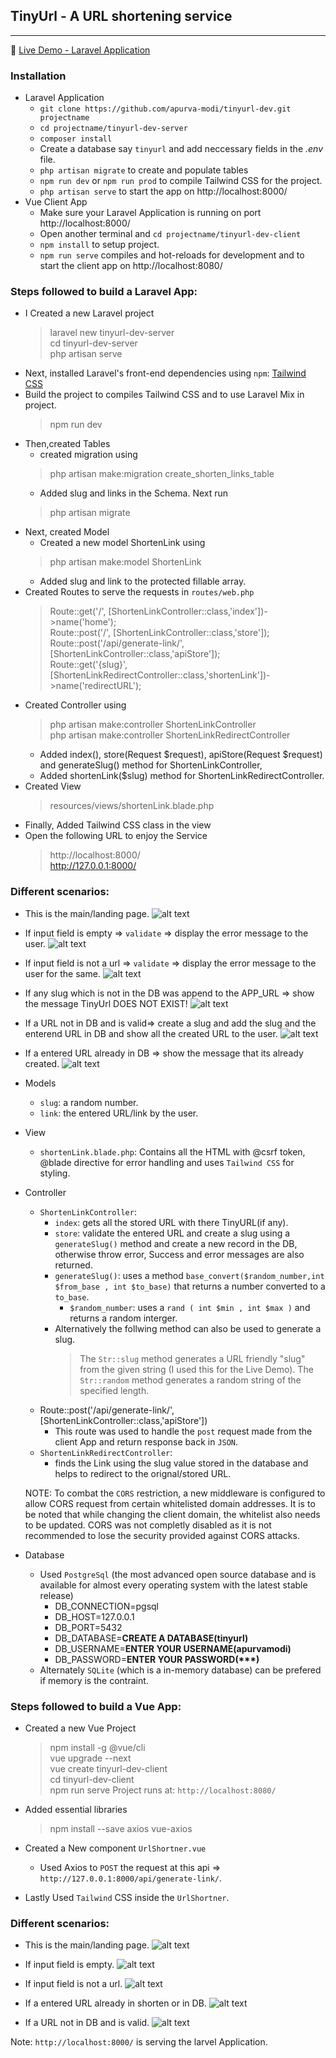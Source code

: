 ## TinyUrl - A URL shortening service
---

:red_circle: [Live Demo - Laravel Application](http://tiny-u-rl.herokuapp.com/)
### Installation ###
- Laravel Application 
    * `git clone https://github.com/apurva-modi/tinyurl-dev.git projectname`
    * `cd projectname/tinyurl-dev-server`
    * `composer install`
    * Create a database say `tinyurl` and add neccessary fields in the  *.env* file.
    * `php artisan migrate` to create and populate tables
    * `npm run dev` or `npm run prod` to compile Tailwind CSS for the project.
    * `php artisan serve` to start the app on http://localhost:8000/
- Vue Client App
    * Make sure your Laravel Application is running on port http://localhost:8000/
    * Open another terminal and `cd projectname/tinyurl-dev-client`
    * `npm install` to setup project.
    * `npm run serve` compiles and hot-reloads for development and to start the client app on http://localhost:8080/



### Steps followed to build a Laravel App: ###
- I Created a new Laravel project
    > laravel new tinyurl-dev-server \
    > cd tinyurl-dev-server \
    > php artisan serve
- Next, installed Laravel's front-end dependencies using `npm`:  [Tailwind CSS](https://tailwindcss.com/docs/guides/laravel)
- Build the project to compiles Tailwind CSS and to use Laravel Mix in project. 
    > npm run dev
- Then,created Tables 
    -  created migration using 
    > php artisan make:migration create_shorten_links_table
    - Added slug and links in the Schema. Next run
    > php artisan migrate
- Next, created Model
    - Created a new model ShortenLink using 
    > php artisan make:model ShortenLink
    - Added slug and link to the protected fillable array.
- Created Routes to serve the requests in `routes/web.php`
    > Route::get('/', [ShortenLinkController::class,'index'])->name('home'); \
    > Route::post('/', [ShortenLinkController::class,'store']); \
    > Route::post('/api/generate-link/', [ShortenLinkController::class,'apiStore']); \
    > Route::get('{slug}', [ShortenLinkRedirectController::class,'shortenLink'])->name('redirectURL');
- Created Controller using 
    > php artisan make:controller ShortenLinkController \
    > php artisan make:controller ShortenLinkRedirectController
    - Added index(), store(Request $request), apiStore(Request $request) and generateSlug() method for ShortenLinkController,
    - Added shortenLink($slug) method for ShortenLinkRedirectController.
- Created View 
    > resources/views/shortenLink.blade.php
-  Finally, Added Tailwind CSS class in the view
-  Open the following URL to enjoy the Service 
   > http://localhost:8000/ \
   > http://127.0.0.1:8000/

### Different scenarios: ###
- This is the main/landing page.
![alt text](./screenshots/mainpage.png "Empty Input field")

- If input field is empty => `validate` => display the error message to the user.
![alt text](./screenshots/emptyinput.png "Empty Input field")

- If input field is not a url => `validate` => display the error message to the user for the same.
![alt text](./screenshots/invalidurl.png "Invalid URL/TinyURL not created")

- If any slug which is not in the DB was append to the APP_URL => show the message TinyUrl DOES NOT EXIST!
![alt text](./screenshots/slugnotindb.png "Slug does not exist")

- If a URL not in DB and is valid=> create a slug and add the slug and the enterend URL in DB and show all the created URL to the user.
![alt text](./screenshots/success.png "Valid URL - TinyURL created")

- If a entered URL already in DB => show the message that its already created.
![alt text](./screenshots/already.png "Empty Input field")



- Models 
    - `slug`: a random number.
    - `link`: the entered URL/link by the user.
- View
    - `shortenLink.blade.php`: Contains all the HTML with @csrf token, @blade directive for error handling and uses `Tailwind CSS` for styling.

- Controller
    - `ShortenLinkController`:
        - `index`: gets all the stored URL with there TinyURL(if any).
        - `store`: validate the entered URL and create a slug using a `generateSlug()` method and create a new record in the DB, otherwise throw error, Success and error messages are also returned.
        - `generateSlug()`: uses a method `base_convert($random_number,int $from_base , int $to_base)` that returns a number converted to a  `to_base`.
            - `$random_number`: uses a  `rand ( int $min , int $max )` and returns a random interger.
        * Alternatively the follwing method can also be used to generate a slug. 
           > The `Str::slug`  method generates a URL friendly "slug" from the given string (I used this for the Live Demo). 
           > The `Str::random` method generates a random string of the specified length.
    - Route::post('/api/generate-link/', [ShortenLinkController::class,'apiStore'])
        - This route was used to handle the `post` request made from the client App and return response back in `JSON`.
    - `ShortenLinkRedirectController`:
        - finds the Link using the slug value stored in the database and helps to redirect to the orignal/stored URL.
    
    NOTE: To combat the `CORS` restriction, a new middleware is configured to allow CORS request from certain whitelisted domain addresses. It is to be noted that while changing the client domain, the whitelist also needs to be updated. CORS was not completly disabled as it is not recommended to lose the security provided against CORS attacks.

- Database
    - Used `PostgreSql` (the most advanced open source database and is available for almost every operating system with the latest stable release)
        - DB_CONNECTION=pgsql
        - DB_HOST=127.0.0.1
        - DB_PORT=5432
        - DB_DATABASE=__CREATE A DATABASE(tinyurl)__
        - DB_USERNAME=__ENTER YOUR USERNAME(apurvamodi)__
        - DB_PASSWORD=__ENTER YOUR PASSWORD(***)__
    - Alternately `SQLite` (which is a in-memory database) can be prefered if memory is the contraint.


### Steps followed to build a Vue App: ###
- Created a new Vue Project
    > npm install -g @vue/cli \
    > vue upgrade --next \
    > vue create tinyurl-dev-client \
    > cd tinyurl-dev-client \
    > npm run serve 
Project runs at: `http://localhost:8080/`

- Added essential libraries
    > npm install --save axios vue-axios

- Created a New component `UrlShortner.vue`
    - Used Axios to `POST` the request at this api => `http://127.0.0.1:8000/api/generate-link/`.
- Lastly Used `Tailwind` CSS inside the `UrlShortner`.

### Different scenarios: ###

- This is the main/landing page.
![alt text](./screenshots/vuemain.png "Vue's main Page")

- If input field is empty.
![alt text](./screenshots/vueempty.png "Empty Input field")

- If input field is not a url.
![alt text](./screenshots/vueinvalidurl.png "Invalid URL/TinyURL not created")

- If a entered URL already in shorten or in DB.
![alt text](./screenshots/vuealready.png "Empty Input field")

- If a URL not in DB and is valid.
![alt text](./screenshots/vuesuccess.png "Valid URL - TinyURL created")

Note:
    `http://localhost:8000/` is serving the larvel Application. 






